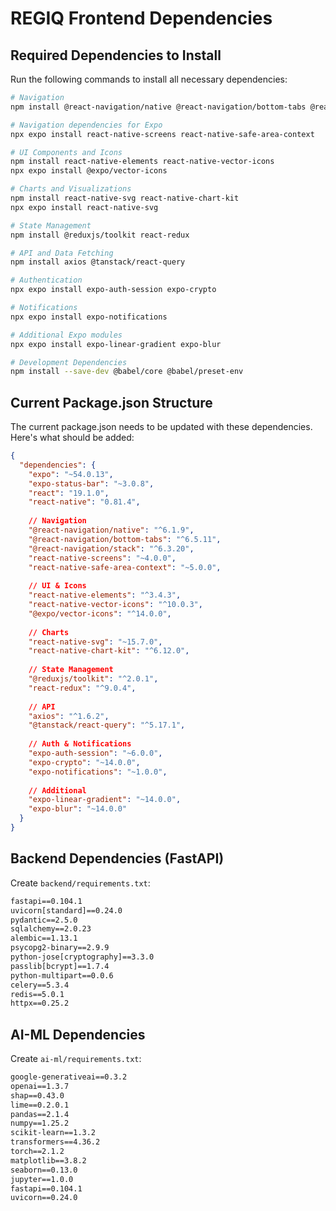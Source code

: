 # REGIQ Frontend Dependencies

## Required Dependencies to Install

Run the following commands to install all necessary dependencies:

```bash
# Navigation
npm install @react-navigation/native @react-navigation/bottom-tabs @react-navigation/stack

# Navigation dependencies for Expo
npx expo install react-native-screens react-native-safe-area-context

# UI Components and Icons
npm install react-native-elements react-native-vector-icons
npx expo install @expo/vector-icons

# Charts and Visualizations
npm install react-native-svg react-native-chart-kit
npx expo install react-native-svg

# State Management
npm install @reduxjs/toolkit react-redux

# API and Data Fetching
npm install axios @tanstack/react-query

# Authentication
npx expo install expo-auth-session expo-crypto

# Notifications
npx expo install expo-notifications

# Additional Expo modules
npx expo install expo-linear-gradient expo-blur

# Development Dependencies
npm install --save-dev @babel/core @babel/preset-env
```

## Current Package.json Structure

The current package.json needs to be updated with these dependencies. Here's what should be added:

```json
{
  "dependencies": {
    "expo": "~54.0.13",
    "expo-status-bar": "~3.0.8",
    "react": "19.1.0",
    "react-native": "0.81.4",
    
    // Navigation
    "@react-navigation/native": "^6.1.9",
    "@react-navigation/bottom-tabs": "^6.5.11",
    "@react-navigation/stack": "^6.3.20",
    "react-native-screens": "~4.0.0",
    "react-native-safe-area-context": "~5.0.0",
    
    // UI & Icons
    "react-native-elements": "^3.4.3",
    "react-native-vector-icons": "^10.0.3",
    "@expo/vector-icons": "^14.0.0",
    
    // Charts
    "react-native-svg": "~15.7.0",
    "react-native-chart-kit": "^6.12.0",
    
    // State Management
    "@reduxjs/toolkit": "^2.0.1",
    "react-redux": "^9.0.4",
    
    // API
    "axios": "^1.6.2",
    "@tanstack/react-query": "^5.17.1",
    
    // Auth & Notifications
    "expo-auth-session": "~6.0.0",
    "expo-crypto": "~14.0.0",
    "expo-notifications": "~1.0.0",
    
    // Additional
    "expo-linear-gradient": "~14.0.0",
    "expo-blur": "~14.0.0"
  }
}
```

## Backend Dependencies (FastAPI)

Create `backend/requirements.txt`:

```txt
fastapi==0.104.1
uvicorn[standard]==0.24.0
pydantic==2.5.0
sqlalchemy==2.0.23
alembic==1.13.1
psycopg2-binary==2.9.9
python-jose[cryptography]==3.3.0
passlib[bcrypt]==1.7.4
python-multipart==0.0.6
celery==5.3.4
redis==5.0.1
httpx==0.25.2
```

## AI-ML Dependencies

Create `ai-ml/requirements.txt`:

```txt
google-generativeai==0.3.2
openai==1.3.7
shap==0.43.0
lime==0.2.0.1
pandas==2.1.4
numpy==1.25.2
scikit-learn==1.3.2
transformers==4.36.2
torch==2.1.2
matplotlib==3.8.2
seaborn==0.13.0
jupyter==1.0.0
fastapi==0.104.1
uvicorn==0.24.0
```
